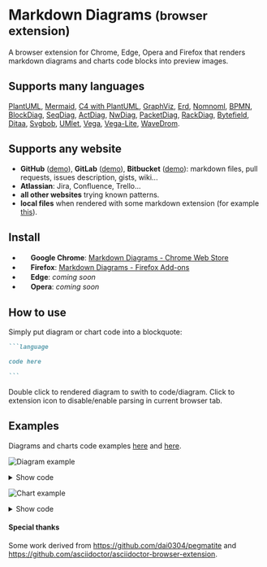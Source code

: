 # Markdown Diagrams <small>(browser extension)</small>

A browser extension for Chrome, Edge, Opera and Firefox that renders markdown diagrams and charts code blocks into preview images.

## Supports many languages
[PlantUML](https://plantuml.com/), [Mermaid](https://mermaid-js.github.io/mermaid), [C4 with PlantUML](https://github.com/RicardoNiepel/C4-PlantUML), [GraphViz](https://www.graphviz.org), [Erd](https://github.com/BurntSushi/erd), [Nomnoml](http://www.nomnoml.com), [BPMN](https://bpmn.io), [BlockDiag](http://blockdiag.com), [SeqDiag](http://blockdiag.com/en/seqdiag), [ActDiag](http://blockdiag.com/en/actdiag), [NwDiag](http://blockdiag.com/en/nwdiag), [PacketDiag](http://blockdiag.com/en/nwdiag/packetdiag-examples.html), [RackDiag](http://blockdiag.com/en/nwdiag/rackdiag-examples.html), [Bytefield](https://github.com/Deep-Symmetry/bytefield-svg), [Ditaa](http://ditaa.sourceforge.net), [Svgbob](https://ivanceras.github.io/svgbob-editor), [UMlet](http://www.itmeyer.at/umlet/uml2), [Vega](https://vega.github.io/vega), [Vega-Lite](https://vega.github.io/vega-lite), [WaveDrom](https://wavedrom.com).

## Supports any website
- **GitHub** ([demo](https://github.com/marcozaccari/markdown-diagrams-browser-extension/tree/master/doc/examples)), **GitLab** ([demo](https://gitlab.com/markzackie/markdown-diagrams-browser-extension/-/tree/master/doc/examples)), **Bitbucket** ([demo](https://bitbucket.org/marcozaccari2/markdown-diagrams-browser-extension/src/master/doc/examples)): markdown files, pull requests, issues description, gists, wiki...
- **Atlassian**: Jira, Confluence, Trello...
- **all other websites** trying known patterns.
- **local files** when rendered with some markdown extension (for example [this](https://chrome.google.com/webstore/detail/markdown-preview-plus/febilkbfcbhebfnokafefeacimjdckgl)).

## Install

- <img height="16" src="https://upload.wikimedia.org/wikipedia/commons/a/a5/Google_Chrome_icon_%28September_2014%29.svg"> **Google Chrome**: [Markdown Diagrams - Chrome Web Store](https://chrome.google.com/webstore/detail/markdown-diagrams/pmoglnmodacnbbofbgcagndelmgaclel)
- <img height="16" src="https://upload.wikimedia.org/wikipedia/commons/a/a0/Firefox_logo%2C_2019.svg"> **Firefox**: [Markdown Diagrams - Firefox Add-ons](https://addons.mozilla.org/en-GB/firefox/addon/markdown-diagrams)
- <img height="16" src="https://upload.wikimedia.org/wikipedia/it/9/98/Microsoft_Edge_logo_%282019%29.svg"> **Edge**: *coming soon*
- <img height="16" src="https://upload.wikimedia.org/wikipedia/commons/4/49/Opera_2015_icon.svg"> **Opera**: *coming soon*


## How to use

Simply put diagram or chart code into a blockquote:
````markdown
```language

code here

```
````

Double click to rendered diagram to swith to code/diagram. 
Click to extension icon to disable/enable parsing in current browser tab.

## Examples
Diagrams and charts code examples [here](doc/examples) and [here](https://kroki.io/examples.html).

![Diagram example](https://kroki.io/plantuml/svg/eJxNjrEOwjAMRHd_hZUJkPoLVTswMMNWdYiK01hKE5S4C1-Po2RgsvXufOepiM1yHgEutysOw4jmEVnYBv5a4RQNADs0z3QQvqiIQfEUAat3kXzS2sV5a3ZsKXNMasz_OPPuRTVtAgqFKhsXZ3XtIeI57li1nrPc47uiT04blbK2W2UOYNKpj_8Ace07KA==)
<details>
    <summary>Show code</summary>

    ```plantuml
    @startuml
    (*) --> "Initialization"

    if "Some Test" then
    -->[true] "Some Action"
    --> "Another Action"
    -right-> (*)
    else
    ->[false] "Something else"
    -->[Ending process] (*)
    endif

    @enduml
    ```
</details>

![Chart example](https://kroki.io/mermaid/svg/eJwryEzlUnLJTy9WUrBSMLYw41JyTiwBcyxMuZSCoGxDUwDShQm9)
<details>
    <summary>Show code</summary>

    ```mermaid
    pie
    "Dogs" : 386
    "Cats" : 85
    "Rats" : 15
    ```
</details>


#### Special thanks

Some work derived from https://github.com/dai0304/pegmatite and https://github.com/asciidoctor/asciidoctor-browser-extension.
